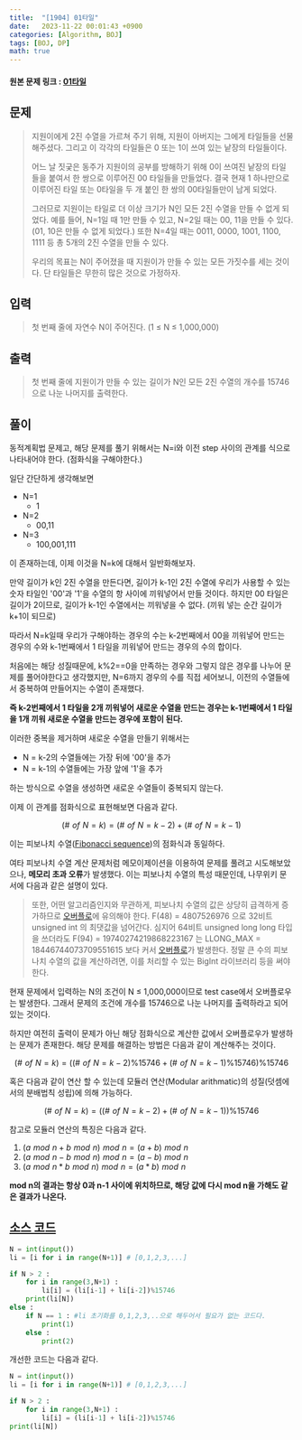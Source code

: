 ```yaml
---
title:  "[1904] 01타일"
date:   2023-11-22 00:01:43 +0900
categories: [Algorithm, BOJ]
tags: [BOJ, DP]
math: true
---
```


#### 원본 문제 링크 : [01타일](https://www.acmicpc.net/problem/1904)

## 문제

> 지원이에게 2진 수열을 가르쳐 주기 위해, 지원이 아버지는 그에게 타일들을 선물해주셨다. 그리고 이 각각의 타일들은 0 또는 1이 쓰여 있는 낱장의 타일들이다.
>
> 어느 날 짓궂은 동주가 지원이의 공부를 방해하기 위해 0이 쓰여진 낱장의 타일들을 붙여서 한 쌍으로 이루어진 00 타일들을 만들었다. 결국 현재 1 하나만으로 이루어진 타일 또는 0타일을 두 개 붙인 한 쌍의 00타일들만이 남게 되었다.
>
> 그러므로 지원이는 타일로 더 이상 크기가 N인 모든 2진 수열을 만들 수 없게 되었다. 예를 들어, N=1일 때 1만 만들 수 있고, N=2일 때는 00, 11을 만들 수 있다. (01, 10은 만들 수 없게 되었다.) 또한 N=4일 때는 0011, 0000, 1001, 1100, 1111 등 총 5개의 2진 수열을 만들 수 있다.
>
> 우리의 목표는 N이 주어졌을 때 지원이가 만들 수 있는 모든 가짓수를 세는 것이다. 단 타일들은 무한히 많은 것으로 가정하자.

## 입력

> 첫 번째 줄에 자연수 N이 주어진다. (1 ≤ N ≤ 1,000,000)

## 출력

> 첫 번째 줄에 지원이가 만들 수 있는 길이가 N인 모든 2진 수열의 개수를 15746으로 나눈 나머지를 출력한다.

## 풀이

동적계획법 문제고, 해당 문제를 풀기 위해서는 N=i와 이전 step 사이의 관계를 식으로 나타내어야 한다. (점화식을 구해야한다.)

일단 간단하게 생각해보면

* N=1
  * 1
* N=2
  * 00,11
* N=3
  * 100,001,111

이 존재하는데, 이제 이것을 N=k에 대해서 일반화해보자.

만약 길이가 k인 2진 수열을 만든다면, 길이가 k-1인 2진 수열에 우리가 사용할 수 있는 숫자 타일인 '00'과 '1'을 수열의 항 사이에 끼워넣어서 만들 것이다. 하지만 00 타일은 길이가 2이므로, 길이가 k-1인 수열에서는 끼워넣을 수 없다. (끼워 넣는 순간 길이가 k+1이 되므로)

따라서 N=k일때 우리가 구해야하는 경우의 수는 k-2번째에서 00을 끼워넣어 만드는 경우의 수와 k-1번째에서 1 타일을 끼워넣어 만드는 경우의 수의 합이다.

처음에는 해당 성질때문에, k%2==0을 만족하는 경우와 그렇지 않은 경우를 나누어 문제를 풀어야한다고 생각했지만, N=6까지 경우의 수를 직접 세어보니, 이전의 수열들에서 중복하여 만들어지는 수열이 존재했다.

**즉 k-2번째에서 1 타일을 2개 끼워넣어 새로운 수열을 만드는 경우는 k-1번째에서 1 타일을 1개 끼워 새로운 수열을 만드는 경우에 포함이 된다.**

이러한 중복을 제거하며 새로운 수열을 만들기 위해서는 

* N = k-2의 수열들에는 가장 뒤에 '00'을 추가
* N = k-1의 수열들에는 가장 앞에 '1'을 추가

하는 방식으로 수열을 생성하면 새로운 수열들이 중복되지 않는다.

이제 이 관계를 점화식으로 표현해보면 다음과 같다.


$$
(\# \,\,of\,\, N = k) = (\# \,\,of\,\, N = k-2) + (\# \,\,of\,\, N = k-1)
$$


이는 피보나치 수열([Fibonacci sequence](https://namu.wiki/w/%ED%94%BC%EB%B3%B4%EB%82%98%EC%B9%98%20%EC%88%98%EC%97%B4))의 점화식과 동일하다.

여타 피보나치 수열 계산 문제처럼 메모이제이션을 이용하여 문제를 풀려고 시도해보았으나, **메모리 초과 오류**가 발생했다. 이는 피보나치 수열의 특성 때문인데, 나무위키 문서에 다음과 같은 설명이 있다.

> 또한, 어떤 알고리즘인지와 무관하게, 피보나치 수열의 값은 상당히 급격하게 증가하므로 [오버플로](https://namu.wiki/w/오버플로)에 유의해야 한다. F(48) = 4807526976 으로 32비트 unsigned int 의 최댓값을 넘어간다. 심지어 64비트 unsigned long long 타입을 쓰더라도 F(94) = 19740274219868223167 는 LLONG_MAX = 18446744073709551615 보다 커서 [오버플로](https://namu.wiki/w/오버플로)가 발생한다. 정말 큰 수의 피보나치 수열의 값을 계산하려면, 이를 처리할 수 있는 BigInt 라이브러리 등을 써야 한다.

현재 문제에서 입력하는 N의 조건이 N ≤ 1,000,000이므로 test case에서 오버플로우는 발생한다. 그래서 문제의 조건에 개수를 15746으로 나눈 나머지를 출력하라고 되어있는 것이다. 

하지만 여전히 출력이 문제가 아닌 해당 점화식으로 계산한 값에서 오버플로우가 발생하는 문제가 존재한다. 해당 문제를 해결하는 방법은 다음과 같이 계산해주는 것이다.


$$
(\# \,\,of\,\, N = k) = ((\# \,\,of\,\, N = k-2)\%15746 + (\# \,\,of\,\, N = k-1)\%15746)\%15746
$$


혹은 다음과 같이 연산 할 수 있는데 모듈러 연산(Modular arithmatic)의 성질(덧셈에서의 분배법칙 성립)에 의해 가능하다.


$$
(\# \,\,of\,\, N = k) = ((\# \,\,of\,\, N = k-2) + (\# \,\,of\,\, N = k-1))\%15746
$$


참고로 모듈러 연산의 특징은 다음과 같다.

1. $(a \,\,mod\,\,n + b\,\,mod\,\,n)\,\,mod\,\,n = (a+b)\,\,mod\,\,n$
2. $(a \,\,mod\,\,n - b\,\,mod\,\,n)\,\,mod\,\,n = (a-b)\,\,mod\,\,n$
3. $(a \,\,mod\,\,n * b\,\,mod\,\,n)\,\,mod\,\,n = (a*b)\,\,mod\,\,n$

**mod n의 결과는 항상 0과 n-1 사이에 위치하므로, 해당 값에 다시 mod n을 가해도 같은 결과가 나온다.**



## [소스 코드](https://github.com/larcenous/BOJ/blob/master/%EB%8B%A8%EA%B3%84%EB%B3%84%EB%A1%9C%20%ED%92%80%EC%96%B4%EB%B3%B4%EA%B8%B0/%EB%8F%99%EC%A0%81%20%EA%B3%84%ED%9A%8D%EB%B2%95%201.ipynb)

```python
N = int(input())
li = [i for i in range(N+1)] # [0,1,2,3,...]

if N > 2 :
    for i in range(3,N+1) :
        li[i] = (li[i-1] + li[i-2])%15746
    print(li[N])
else :
    if N == 1 : #li 초기화를 0,1,2,3,..으로 해두어서 필요가 없는 코드다.
        print(1)
    else :
        print(2)
```

개선한 코드는 다음과 같다.

```python
N = int(input())
li = [i for i in range(N+1)] # [0,1,2,3,...]

if N > 2 :
    for i in range(3,N+1) :
        li[i] = (li[i-1] + li[i-2])%15746
print(li[N])
```

